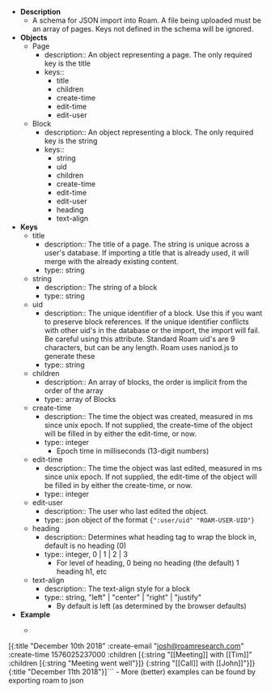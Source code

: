 - **Description**
    - A schema for JSON import into Roam. A file being uploaded must be an array of pages. Keys not defined in the schema will be ignored.
- **Objects**
    - Page
        - description:: An object representing a page. The only required key is the title
        - keys::
            - title
            - children
            - create-time
            - edit-time
            - edit-user
    - Block
        - description:: An object representing a block. The only required key is the string
        - keys::
            - string
            - uid
            - children
            - create-time
            - edit-time
            - edit-user
            - heading
            - text-align
- **Keys**
    - title
        - description:: The title of a page. The string is unique across a user's database. If importing a title that is already used, it will merge with the already existing content.
        - type:: string
    - string
        - description:: The string of a block
        - type:: string
    - uid
        - description:: The unique identifier of a block. Use this if you want to preserve block references. If the unique identifier conflicts with other uid's in the database or the import, the import will fail. Be careful using this attribute. Standard Roam uid's are 9 characters, but can be any length. Roam uses naniod.js to generate these
        - type:: string
    - children
        - description:: An array of blocks, the order is implicit from the order of the array
        - type:: array of Blocks
    - create-time
        - description:: The time the object was created, measured in ms since unix epoch. If not supplied, the create-time of the object will be filled in by either the edit-time, or now.
        - type:: integer
            - Epoch time in milliseconds (13-digit numbers)
    - edit-time
        - description:: The time the object was last edited, measured in ms since unix epoch. If not supplied, the edit-time of the object will be filled in by either the create-time, or now.
        - type:: integer
    - edit-user
        - description:: The user who last edited the object. 
        - type:: json object of the format `{":user/uid" "ROAM-USER-UID"}`
    - heading
        - description:: Determines what heading tag to wrap the block in, default is no heading (0)
        - type:: integer, 0 | 1 | 2 | 3
            - For level of heading, 0 being no heading (the default) 1 heading h1, etc
    - text-align
        - description:: The text-align style for a block
        - type:: string, "left" | "center" | "right" | "justify"
            - By default is left (as determined by the browser defaults)
- **Example**
    - ```javascript
[{:title        "December 10th 2018"
  :create-email "josh@roamresearch.com"
  :create-time  1576025237000
  :children     [{:string   "[[Meeting]] with [[Tim]]"
                  :children [{:string "Meeting went well"}]}
                 {:string "[[Call]] with [[John]]"}]}
 {:title    "December 11th 2018"}]```
    - More (better) examples can be found by exporting roam to json
